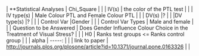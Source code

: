 | **Statistical Analyses | Chi_Square |  |
| IV(s) | the color of the PTL test |  |
| IV type(s) | Male Colour PTL and Female Colour PTL |  | 
| DV(s) |?   |  |
|DV type(s) |? |  |
| Control Var |Gender |  |
| Control Var Types | Male and female |  |
| Question to be Answered | Does Gender Influence Colour Choice in the Treatment of Visual Stress? |  |
| H0 | Ranks test groups <= Ranks control group |  |
| alpha | -----: |  |
| link to paper | http://journals.plos.org/plosone/article?id=10.1371/journal.pone.0163326  |  |   
